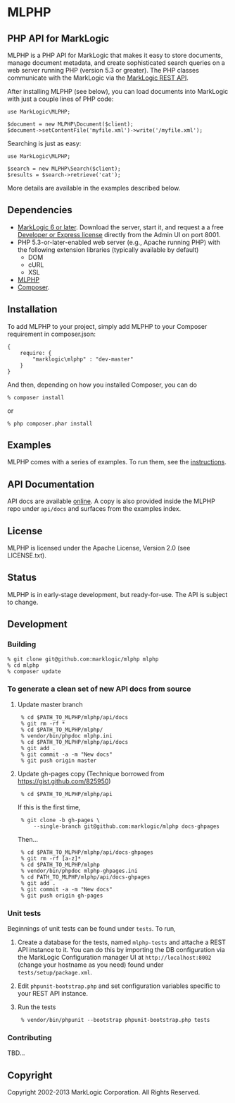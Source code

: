 # MLPHP

## PHP API for MarkLogic

MLPHP is a PHP API for MarkLogic that makes it easy to store documents, manage document metadata, and create sophisticated search queries on a web server running PHP (version 5.3 or greater). The PHP classes communicate with the MarkLogic via the [MarkLogic REST API](http://developer.marklogic.com/learn/rest).

After installing MLPHP (see below), you can load documents into
MarkLogic with just a couple lines of PHP code:

    use MarkLogic\MLPHP;
    
    $document = new MLPHP\Document($client);
    $document->setContentFile('myfile.xml')->write('/myfile.xml');

Searching is just as easy:

    use MarkLogic\MLPHP;
    
    $search = new MLPHP\Search($client);
    $results = $search->retrieve('cat');
    
More details are available in the examples described below.

## Dependencies

* [MarkLogic 6 or later](http://developer.marklogic.com/products).  Download the server, start it, and request a  a free [Developer or Express license](http://developer.marklogic.com/licensing) directly from the Admin UI on port 8001.
* PHP 5.3-or-later-enabled web server (e.g., Apache running PHP) with the following extension libraries (typically available by default)
	* DOM
	* cURL 
	* XSL 
* [MLPHP](https://github.com/marklogic/mlphp)
* [Composer](http://getcomposer.org).

## Installation
To add MLPHP to your project, simply add MLPHP to your Composer requirement in composer.json:

    {
        require: {
            "marklogic\mlphp" : "dev-master"
        }
    }

And then, depending on how you installed Composer, you can do

    % composer install

or

    % php composer.phar install


## Examples
MLPHP comes with a series of examples. To run them, see the [instructions](https://github.com/marklogic/mlphp/blob/master/examples/README.md).  

## API Documentation
API docs are available [online](http://marklogic.github.io/mlphp).  A copy is also provided inside the MLPHP repo under `api/docs` and surfaces from the examples index.

## License 
MLPHP is licensed under the Apache License, Version 2.0 (see LICENSE.txt).

## Status
MLPHP is in early-stage development, but ready-for-use.  The API is subject to change.

## Development

### Building

    % git clone git@github.com:marklogic/mlphp mlphp
    % cd mlphp
    % composer update 

### To generate a clean set of new API docs from source

1. Update master branch

        % cd $PATH_TO_MLPHP/mlphp/api/docs
        % git rm -rf *
        % cd $PATH_TO_MLPHP/mlphp/
        % vendor/bin/phpdoc mlphp.ini
        % cd $PATH_TO_MLPHP/mlphp/api/docs
        % git add .
        % git commit -a -m "New docs"
        % git push origin master

2. Update gh-pages copy  (Technique borrowed from https://gist.github.com/825950)

        % cd $PATH_TO_MLPHP/mlphp/api
        
   If this is the first time,

        % git clone -b gh-pages \
            --single-branch git@github.com:marklogic/mlphp docs-ghpages
        
   Then...

        % cd $PATH_TO_MLPHP/mlphp/api/docs-ghpages
        % git rm -rf [a-z]*
        % cd $PATH_TO_MLPHP/mlphp
        % vendor/bin/phpdoc mlphp-ghpages.ini
        % cd PATH_TO_MLPHP/mlphp/api/docs-ghpages
        % git add .
        % git commit -a -m "New docs"
        % git push origin gh-pages
        
### Unit tests
Beginnings of unit tests can be found under `tests`.  To run, 

1. Create a database for the tests, named `mlphp-tests` and attache a REST API instance to it. You can do this by importing the DB configuration via the MarkLogic Configuration manager 
UI at `http://localhost:8002` (change your hostname as you need) found under `tests/setup/package.xml`.
2. Edit `phpunit-bootstrap.php` and set configuration variables specific to your REST API instance.
3. Run the tests 

        % vendor/bin/phpunit --bootstrap phpunit-bootstrap.php tests

### Contributing
TBD...

## Copyright
Copyright 2002-2013 MarkLogic Corporation.  All Rights Reserved.

